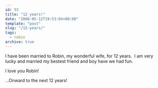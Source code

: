 ```yaml
---
id: 93
title: "12 years!"
date: "2008-05-12T19:53:04+00:00"
template: "post"
slug: "/12-years/"
tags:
  - robin
archive: true
---
```


I have been married to Robin, my wonderful wife, for 12 years.  I am very lucky
and married my bestest friend and boy have we had fun.

I love you Robin!

...Onward to the next 12 years!
